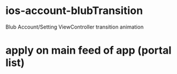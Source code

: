 # ios-account-blubTransition
Blub Account/Setting ViewController transition animation
# apply on main feed of app (portal list)

